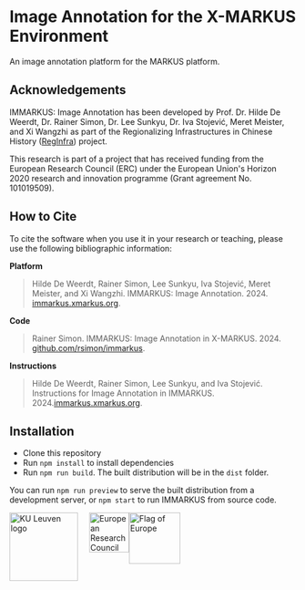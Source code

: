 # Image Annotation for the X-MARKUS Environment

An image annotation platform for the MARKUS platform.

## Acknowledgements

IMMARKUS: Image Annotation has been developed by Prof. Dr. Hilde De Weerdt, 
Dr. Rainer Simon, Dr. Lee Sunkyu, Dr. Iva Stojević, Meret Meister, and Xi 
Wangzhi as part of the Regionalizing Infrastructures in Chinese History
([RegInfra](https://www.infrastructurelives.eu/)) project.

This research is part of a project that has received funding from the European 
Research Council (ERC) under the European Union's Horizon 2020 research and 
innovation programme (Grant agreement No. 101019509).

## How to Cite

To cite the software when you use it in your research or teaching, please use 
the following bibliographic information:

__Platform__

> Hilde De Weerdt, Rainer Simon, Lee Sunkyu, Iva Stojević, Meret Meister, 
> and Xi Wangzhi. IMMARKUS: Image Annotation. 2024. 
> [immarkus.xmarkus.org](https://immarkus.xmarkus.org).

__Code__

> Rainer Simon. IMMARKUS: Image Annotation in X-MARKUS. 2024. 
> [github.com/rsimon/immarkus](https://github.com/rsimon/immarkus).

__Instructions__

> Hilde De Weerdt, Rainer Simon, Lee Sunkyu, and Iva Stojević. Instructions
> for Image Annotation in IMMARKUS. 2024.[immarkus.xmarkus.org](https://immarkus.xmarkus.org).

## Installation

- Clone this repository
- Run `npm install` to install dependencies
- Run `npm run build`. The built distribution will be in the `dist` folder.

You can run `npm run preview` to serve the built distribution from a development server, or `npm start` to run IMMARKUS from source code.

<div style="display:flex">
  <img src="https://raw.githubusercontent.com/rsimon/immarkus/main/public/images/ku_leuven_logo.svg" alt="KU Leuven logo" style="width: 120px; margin:0 20px 12px 0;" />

  <img src="https://raw.githubusercontent.com/rsimon/immarkus/main/public/images/european_research_council_logo.svg" alt="European Research Council logo" style="width: 70px" />

  <img src="https://raw.githubusercontent.com/rsimon/immarkus/main/public/images/europe_flag.svg" alt="Flag of Europe" style="width: 90px" />
</div>

